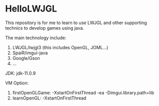 # HelloLWJGL
This repository is for me to learn to use LWJGL and other supporting technics to develop games using java.  

The main technology include:
  1. LWJGL/lwjgl3 (this includes OpenGL, JOML...)
  2. SpaiR/imgui-java
  3. Google/Gson
  4. ...

JDK: jdk-11.0.9  

VM Option:
  1. firstOpenGLGame: -XstartOnFirstThread -ea -Dimgui.library.path=lib  
  2. learnOpenGL: -XstartOnFirstThread